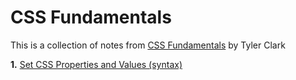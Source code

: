 # CSS Fundamentals

This is a collection of notes from [CSS Fundamentals](https://egghead.io/courses/css-fundamentals) by Tyler Clark

**1.** [Set CSS Properties and Values (syntax)](lesson_1.md)